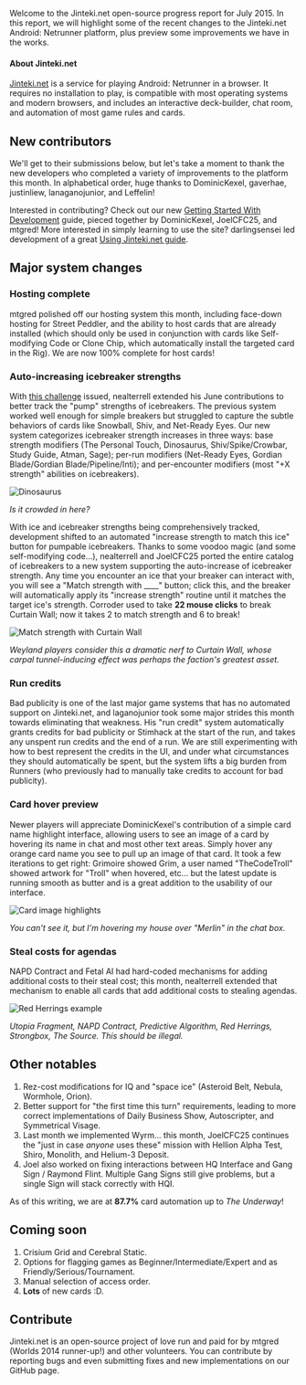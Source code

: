 Welcome to the Jinteki.net open-source progress report for July 2015. In this report, we will highlight some of the recent changes to the Jinteki.net Android: Netrunner platform, plus preview some improvements we have in the works.

#### About Jinteki.net

[Jinteki.net](http://www.jinteki.net) is a service for playing Android: Netrunner in a browser. It requires no installation to play, is compatible with most operating systems and modern browsers, and includes an interactive deck-builder, chat room, and automation of most game rules and cards.

## New contributors

We'll get to their submissions below, but let's take a moment to thank the new developers who completed a variety of improvements to the platform this month. In alphabetical order, huge thanks to DominicKexel, gaverhae, justinliew, lanaganojunior, and Leffelin!

Interested in contributing? Check out our new [Getting Started With Development](https://github.com/mtgred/netrunner/wiki/Getting-Started-with-Development) guide, pieced together by DominicKexel, JoelCFC25, and mtgred! More interested in simply learning to use the site? darlingsensei led development of a great [Using Jinteki.net guide](https://github.com/mtgred/netrunner/wiki/Jinteki.net-Guide).

## Major system changes

### Hosting complete

mtgred polished off our hosting system this month, including face-down hosting for Street Peddler, and the ability to host cards that are already installed (which should only be used in conjunction with cards like Self-modifying Code or Clone Chip, which automatically install the targeted card in the Rig). We are now 100% complete for host cards! 

### Auto-increasing icebreaker strengths

With [this challenge](https://github.com/mtgred/netrunner/issues/259) issued, nealterrell extended his June contributions to better track the "pump" strengths of icebreakers. The previous system worked well enough for simple breakers but struggled to capture the subtle behaviors of cards like Snowball, Shiv, and Net-Ready Eyes. Our new system categorizes icebreaker strength increases in three ways: base strength modifiers (The Personal Touch, Dinosaurus, Shiv/Spike/Crowbar, Study Guide, Atman, Sage); per-run modifiers (Net-Ready Eyes, Gordian Blade/Gordian Blade/Pipeline/Inti); and per-encounter modifiers (most "+X strength" abilities on icebreakers). 

![Dinosaurus](https://cloud.githubusercontent.com/assets/10083341/8998223/6a6b693c-36df-11e5-9a19-84f80cab6877.PNG)

_Is it crowded in here?_

With ice and icebreaker strengths being comprehensively tracked, development shifted to an automated "increase strength to match this ice" button for pumpable icebreakers. Thanks to some voodoo magic (and some self-modifying code...), nealterrell and JoelCFC25 ported the entire catalog of icebreakers to a new system supporting the auto-increase of icebreaker strength. Any time you encounter an ice that your breaker can interact with, you will see a "Match strength with ____" button; click this, and the breaker will automatically apply its "increase strength" routine until it matches the target ice's strength. Corroder used to take __22 mouse clicks__ to break Curtain Wall; now it takes 2 to match strength and 6 to break!

![Match strength with Curtain Wall](https://cloud.githubusercontent.com/assets/10083341/8505138/b154cbce-2193-11e5-9dcd-b419abbbbf52.PNG)

_Weyland players consider this a dramatic nerf to Curtain Wall, whose carpal tunnel-inducing effect was perhaps the faction's greatest asset._

### Run credits

Bad publicity is one of the last major game systems that has no automated support on Jinteki.net, and laganojunior took some major strides this month towards eliminating that weakness. His "run credit" system automatically grants credits for bad publicity or Stimhack at the start of the run, and takes any unspent run credits and the end of a run. We are still experimenting with how to best represent the credits in the UI, and under what circumstances they should automatically be spent, but the system lifts a big burden from Runners (who previously had to manually take credits to account for bad publicity).


### Card hover preview

Newer players will appreciate DominicKexel's contribution of a simple card name highlight interface, allowing users to see an image of a card by hovering its name in chat and most other text areas. Simply hover any orange card name you see to pull up an image of that card. It took a few iterations to get right: Grimoire showed Grim, a user named "TheCodeTroll" showed artwork for "Troll" when hovered, etc... but the latest update is running smooth as butter and is a great addition to the usability of our interface.

![Card image highlights](https://cloud.githubusercontent.com/assets/10083341/8998141/8bf21f70-36de-11e5-85d1-46cf714f3eb8.png)

_You can't see it, but I'm hovering my house over "Merlin" in the chat box._

### Steal costs for agendas

NAPD Contract and Fetal AI had hard-coded mechanisms for adding additional costs to their steal cost; this month, nealterrell extended that mechanism to enable all cards that add additional costs to stealing agendas. 

![Red Herrings example](https://cloud.githubusercontent.com/assets/10083341/8890876/0c2fc678-32c6-11e5-82f9-c6abfeb265ba.PNG)

_Utopia Fragment, NAPD Contract, Predictive Algorithm, Red Herrings, Strongbox, The Source. This should be illegal._

## Other notables

1. Rez-cost modifications for IQ and "space ice" (Asteroid Belt, Nebula, Wormhole, Orion).
2. Better support for "the first time this turn" requirements, leading to more correct implementations of Daily Business Show, Autoscripter, and Symmetrical Visage.
3. Last month we implemented Wyrm... this month, JoelCFC25 continues the "just in case _anyone_ uses these" mission with Hellion Alpha Test, Shiro, Monolith, and Helium-3 Deposit.
4. Joel also worked on fixing interactions between HQ Interface and Gang Sign / Raymond Flint. Multiple Gang Signs still give problems, but a single Sign will stack correctly with HQI.

As of this writing, we are at __87.7%__ card automation up to _The Underway_!

## Coming soon

1. Crisium Grid and Cerebral Static.
2. Options for flagging games as Beginner/Intermediate/Expert and as Friendly/Serious/Tournament.
3. Manual selection of access order.
3. __Lots__ of new cards :D.

## Contribute

Jinteki.net is an open-source project of love run and paid for by mtgred (Worlds 2014 runner-up!) and other volunteers. You can contribute by reporting bugs and even submitting fixes and new implementations on our GitHub page.